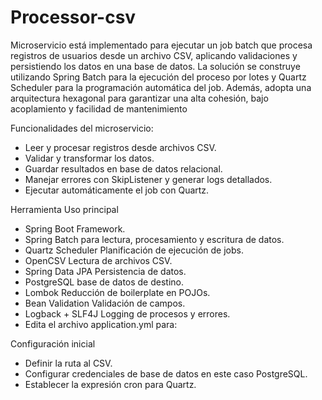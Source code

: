 # Processor-csv
Microservicio está implementado para ejecutar un job batch que procesa registros de usuarios desde un archivo CSV, aplicando validaciones y persistiendo los datos en una base de datos. La solución se construye utilizando Spring Batch para la ejecución del proceso por lotes y Quartz Scheduler para la programación automática del job. Además, adopta una arquitectura hexagonal para garantizar una alta cohesión, bajo acoplamiento y facilidad de mantenimiento

  Funcionalidades del microservicio:
- Leer y procesar registros desde archivos CSV.
- Validar y transformar los datos.
- Guardar resultados en base de datos relacional.
- Manejar errores con SkipListener y generar logs detallados.
- Ejecutar automáticamente el job con Quartz.

Herramienta	Uso principal
- Spring Boot	Framework. 
- Spring Batch para lectura, procesamiento y escritura de datos.
- Quartz Scheduler	Planificación de ejecución de jobs.
- OpenCSV	Lectura de archivos CSV.
- Spring Data JPA	Persistencia de datos.
- PostgreSQL base de datos de destino.
- Lombok	Reducción de boilerplate en POJOs.
- Bean Validation	Validación de campos.
- Logback + SLF4J	Logging de procesos y errores.
- Edita el archivo application.yml para:

Configuración inicial
- Definir la ruta al CSV.
- Configurar credenciales de base de datos en este caso PostgreSQL.
- Establecer la expresión cron para Quartz.
